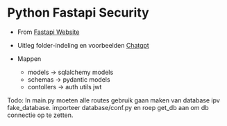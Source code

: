 # Python Fastapi Security

* From [Fastapi Website](https://fastapi.tiangolo.com/tutorial/security/first-steps/)
* Uitleg folder-indeling en voorbeelden [Chatgpt](https://chatgpt.com/share/67a0a1e7-08d4-8008-af2e-ce17d5723faf)

* Mappen
    * models -> sqlalchemy models
    * schemas -> pydantic models
    * contollers -> auth utils jwt

Todo:
In main.py moeten alle routes gebruik gaan maken van database ipv fake_database. importeer database/conf.py en roep get_db aan om db connectie op te zetten.
